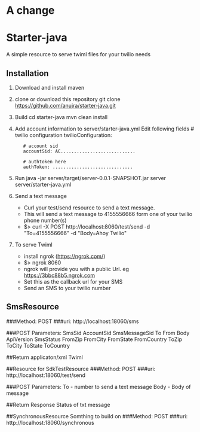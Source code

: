 # A change

# Starter-java
A simple resource to serve twiml files for your twilio needs

## Installation
1. Download and install maven
2. clone or download this repository
    git clone https://github.com/anujra/starter-java.git
3. Build
    cd starter-java
    mvn clean install
4. Add account information to server/starter-java.yml
    Edit following fields
        # twilio configuration
        twilioConfiguration:

          # account sid
          accountSid: AC............................

          # authtoken here
          authToken: ..............................
5. Run
    java -jar server/target/server-0.0.1-SNAPSHOT.jar server server/starter-java.yml

6. Send a text message
    - Curl your test/send resource to send a text message.
    - This will send a text message to 4155556666 form one of your twilio phone number(s)
    - $> curl -X POST http://localhost:8060/test/send -d "To=4155556666" -d "Body=Ahoy Twilio"

7. To serve Twiml
    - install ngrok (https://ngrok.com/)
    - $> ngrok 8060
    - ngrok will provide you with a public Url. eg https://3bbc88b5.ngrok.com
    - Set this as the callback url for your SMS
    - Send an SMS to your twilio number

## SmsResource
###Method:
    POST
###uri:
    http://localhost:18060/sms

###POST Parameters:
    SmsSid
    AccountSid
    SmsMessageSid
    To
    From
    Body
    ApiVersion
    SmsStatus
    FromZip
    FromCity
    FromState
    FromCountry
    ToZip
    ToCity
    ToState
    ToCountry

##Return applicaton/xml
    Twiml

##Resource for SdkTestResource
###Method:
    POST
###uri:
    http://localhost:18060/test/send

###POST Parameters:
    To - number to send a text message
    Body - Body of message

##Return Response
Status of txt message

##SynchronousResource
Somthing to build on
###Method:
    POST
###uri:
    http://localhost:18060/synchronous


